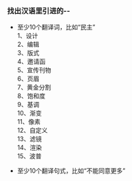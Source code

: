 ###  找出汉语⾥引进的--
- 至少10个翻译词，比如“民主”  
1、设计  
2、编辑  
3、版式  
4、邀请函  
5、宣传刊物  
6、页眉  
7、黄金分割  
8、饱和度  
9、基调  
10、渐变  
11、像素  
12、自定义  
13、滤镜  
14、渲染  
15、波普  

- 至少10个翻译句式，比如“不能同意更多”
